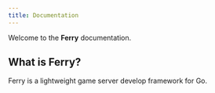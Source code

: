 ```yaml
---
title: Documentation
---
```

Welcome to the **Ferry** documentation.

## What is Ferry?

Ferry is a lightweight game server develop framework for Go.
